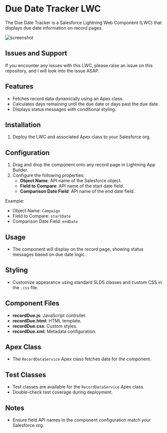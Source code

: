 # Due Date Tracker LWC

The Due Date Tracker is a Salesforce Lightning Web Component (LWC) that displays due date information on record pages.

![screenshot](https://github.com/thedhanawada/SFDC-Due-Date-Tracker/assets/13751641/f65491b7-4e5b-478e-8805-138abf762670)

## Issues and Support

If you encounter any issues with this LWC, please raise an issue on this repository, and I will look into the issue ASAP.

## Features

- Fetches record data dynamically using an Apex class.
- Calculates days remaining until the due date or days past the due date.
- Displays status messages with conditional styling.

## Installation

1. Deploy the LWC and associated Apex class to your Salesforce org.

## Configuration

1. Drag and drop the component onto any record page in Lightning App Builder.
2. Configure the following properties:
   - **Object Name**: API name of the Salesforce object.
   - **Field to Compare**: API name of the start date field.
   - **Comparison Date Field**: API name of the end date field.

Example:
- Object Name: `Campaign`
- Field to Compare: `startDate`
- Comparison Date Field: `endDate`

## Usage

- The component will display on the record page, showing status messages based on due date logic.

## Styling

- Customize appearance using standard SLDS classes and custom CSS in the `.css` file.

## Component Files

- **recordDue.js**: JavaScript controller.
- **recordDue.html**: HTML template.
- **recordDue.css**: Custom styles.
- **recordDue.xml**: Metadata configuration.

## Apex Class

- The `RecordDataService` Apex class fetches data for the component.

## Test Classes

- Test classes are available for the `RecordDataService` Apex class.
- Double-check test coverage during deployment.

## Notes

- Ensure field API names in the component configuration match your Salesforce org.